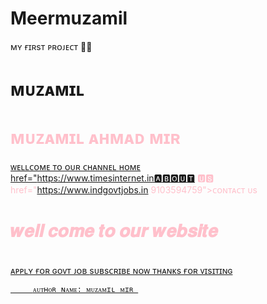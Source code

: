 # Meermuzamil<br>
ᴍʏ ғɪʀsᴛ ᴘʀᴏᴊᴇᴄᴛ 🥰🥰<br>
<h1>ᴍᴜᴢᴀᴍɪʟ<font color="pink"></h1>
 <h1>ᴍᴜᴢᴀᴍɪʟ ᴀʜᴍᴀᴅ ᴍɪʀ </h1>
 
<a href="https://www.indgovtjobs.in">ᴡᴇʟʟᴄᴏᴍᴇ ᴛᴏ ᴏᴜʀ ᴄʜᴀɴɴᴇʟ
 <a href="https://www.indgovtjobs.in">ʜᴏᴍᴇ href="https://www.timesinternet.in🅰🅱🅾🆄🆃 🆄🆂  href="https://www.indgovtjobs.in 9103594759">ᴄᴏɴᴛᴀᴄᴛ ᴜs 
<h1>𝒘𝒆𝒍𝒍 𝒄𝒐𝒎𝒆 𝒕𝒐 𝒐𝒖𝒓 𝒘𝒆𝒃𝒔𝒊𝒕𝒆</h1><br>
<a href="https://www.indgovtjobs.in">ᴀᴘᴘʟʏ ғᴏʀ ɢᴏᴠᴛ ᴊᴏʙ
<a href=" https://instagram.com/___meir___muzamil__?igshid=NGVhN2U2NjQ0Yg== "> sᴜʙsᴄʀɪʙᴇ ɴᴏᴡ 

<th colspan="6">ᴛʜᴀɴᴋs ғᴏʀ ᴠɪsɪᴛɪɴɢ</th>

         ᴀᴜᴛʜᴏʀ ɴᴀᴍᴇ: ᴍᴜᴢᴀᴍɪʟ ᴍɪʀ 
                                
  
